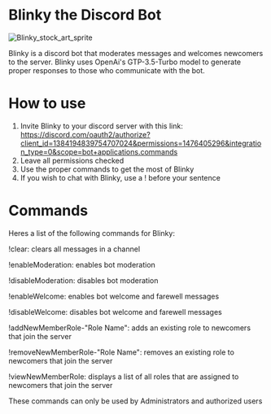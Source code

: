 # Blinky the Discord Bot
![Blinky_stock_art_sprite](https://github.com/user-attachments/assets/b0150447-4e00-4442-8177-bf5de978d524)

Blinky is a discord bot that moderates messages and welcomes newcomers to the server. Blinky uses OpenAi's GTP-3.5-Turbo model to generate proper responses to those who communicate with the bot. 

# How to use
1. Invite Blinky to your discord server with this link: https://discord.com/oauth2/authorize?client_id=1384194839754707024&permissions=1476405296&integration_type=0&scope=bot+applications.commands
2. Leave all permissions checked
3. Use the proper commands to get the most of Blinky
4. If you wish to chat with Blinky, use a ! before your sentence

# Commands
Heres a list of the following commands for Blinky:


!clear: clears all messages in a channel

!enableModeration: enables bot moderation

!disableModeration: disables bot moderation

!enableWelcome: enables bot welcome and farewell messages

!disableWelcome: disables bot welcome and farewell messages

!addNewMemberRole-"Role Name": adds an existing role to newcomers that join the server

!removeNewMemberRole-"Role Name": removes an existing role to newcomers that join the server

!viewNewMemberRole: displays a list of all roles that are assigned to newcomers that join the server 


These commands can only be used by Administrators and authorized users
